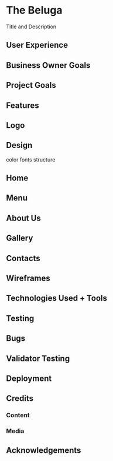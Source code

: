 # The Beluga
 Title and Description 

## User Experience 

## Business Owner Goals 

## Project Goals 

## Features

## Logo

## Design
color
fonts
structure

## Home

## Menu

## About Us

## Gallery

## Contacts

## Wireframes

## Technologies Used + Tools

## Testing

## Bugs

## Validator Testing

## Deployment

## Credits

### Content

### Media 

## Acknowledgements
